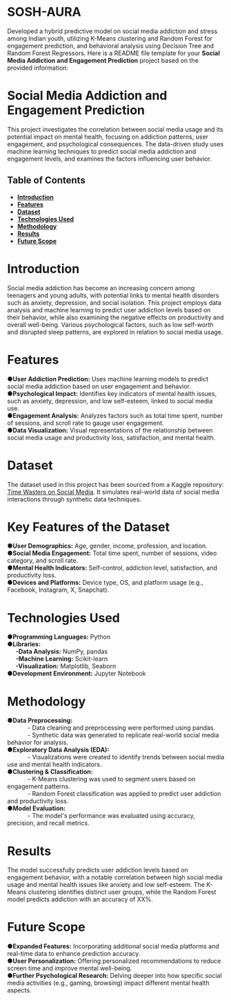 # SOSH-AURA
Developed a hybrid predictive model on social media addiction and stress among Indian youth, utilizing K-Means clustering and Random Forest for engagement prediction, and behavioral analysis using Decision Tree and Random Forest Regressors. Here is a README file template for your **Social Media Addiction and Engagement Prediction** project based on the provided information:

# Social Media Addiction and Engagement Prediction
This project investigates the correlation between social media usage and its potential impact on mental health, focusing on addiction patterns, user engagement, and psychological consequences. The data-driven study uses machine learning techniques to predict social media addiction and engagement levels, and examines the factors influencing user behavior.

## **Table of Contents**
- [**Introduction**](#introduction)
- [**Features**](#features)
- [**Dataset**](#dataset)
- [**Technologies Used**](#technologies-used)
- [**Methodology**](#methodology)
- [**Results**](#results)
- [**Future Scope**](#future-scope)

# Introduction
Social media addiction has become an increasing concern among teenagers and young adults, with potential links to mental health disorders such as anxiety, depression, and social isolation. This project employs data analysis and machine learning to predict user addiction levels based on their behavior, while also examining the negative effects on productivity and overall well-being. Various psychological factors, such as low self-worth and disrupted sleep patterns, are explored in relation to social media usage.

# Features
**●User Addiction Prediction:** Uses machine learning models to predict social media addiction based on user engagement and behavior.<br>
**●Psychological Impact:** Identifies key indicators of mental health issues, such as anxiety, depression, and low self-esteem, linked to social media use.<br>
**●Engagement Analysis:** Analyzes factors such as total time spent, number of sessions, and scroll rate to gauge user engagement.<br>
**●Data Visualization:** Visual representations of the relationship between social media usage and productivity loss, satisfaction, and mental health.

# Dataset
The dataset used in this project has been sourced from a Kaggle repository: <u>[Time Wasters on Social Media](https://www.kaggle.com/datasets/muhammadroshaanriaz/time-wasters-on-social-media)</u>. It simulates real-world data of social media interactions through synthetic data techniques.

# Key Features of the Dataset
●**User Demographics:** Age, gender, income, profession, and location.<br>
●**Social Media Engagement:** Total time spent, number of sessions, video category, and scroll rate.<br>
●**Mental Health Indicators:** Self-control, addiction level, satisfaction, and productivity loss.<br>
●**Devices and Platforms:** Device type, OS, and platform usage (e.g., Facebook, Instagram, X, Snapchat).
# Technologies Used
●**Programming Languages:** Python<br>
●**Libraries:**<br>
&nbsp;&nbsp;&nbsp;&nbsp;&nbsp;**-Data Analysis:** NumPy, pandas<br>
&nbsp;&nbsp;&nbsp;&nbsp;&nbsp;**-Machine Learning:** Scikit-learn<br>
&nbsp;&nbsp;&nbsp;&nbsp;&nbsp;**-Visualization:** Matplotlib, Seaborn<br>
●**Development Environment:** Jupyter Notebook
# Methodology
●**Data Preprocessing:**<br>
&nbsp;&nbsp;&nbsp;&nbsp;&nbsp;&nbsp;&nbsp;&nbsp;&nbsp;&nbsp;&nbsp;&nbsp;- Data cleaning and preprocessing were performed using pandas.<br>
&nbsp;&nbsp;&nbsp;&nbsp;&nbsp;&nbsp;&nbsp;&nbsp;&nbsp;&nbsp;&nbsp;&nbsp;- Synthetic data was generated to replicate real-world social media behavior for analysis.<br>
●**Exploratory Data Analysis (EDA):**<br>
&nbsp;&nbsp;&nbsp;&nbsp;&nbsp;&nbsp;&nbsp;&nbsp;&nbsp;&nbsp;&nbsp;&nbsp;- Visualizations were created to identify trends between social media use and mental health indicators.<br>
●**Clustering & Classification:**<br>
&nbsp;&nbsp;&nbsp;&nbsp;&nbsp;&nbsp;&nbsp;&nbsp;&nbsp;&nbsp;&nbsp;&nbsp;- K-Means clustering was used to segment users based on engagement patterns.<br>
&nbsp;&nbsp;&nbsp;&nbsp;&nbsp;&nbsp;&nbsp;&nbsp;&nbsp;&nbsp;&nbsp;&nbsp;- Random Forest classification was applied to predict user addiction and productivity loss.<br>
●**Model Evaluation:**<br>
&nbsp;&nbsp;&nbsp;&nbsp;&nbsp;&nbsp;&nbsp;&nbsp;&nbsp;&nbsp;&nbsp;&nbsp;- The model's performance was evaluated using accuracy, precision, and recall metrics.

# Results
The model successfully predicts user addiction levels based on engagement behavior, with a notable correlation between high social media usage and mental health issues like anxiety and low self-esteem. The K-Means clustering identifies distinct user groups, while the Random Forest model predicts addiction with an accuracy of XX%.

# Future Scope
●**Expanded Features:** Incorporating additional social media platforms and real-time data to enhance prediction accuracy.<br>
●**User Personalization:** Offering personalized recommendations to reduce screen time and improve mental well-being.<br>
●**Further Psychological Research:** Delving deeper into how specific social media activities (e.g., gaming, browsing) impact different mental health aspects.
